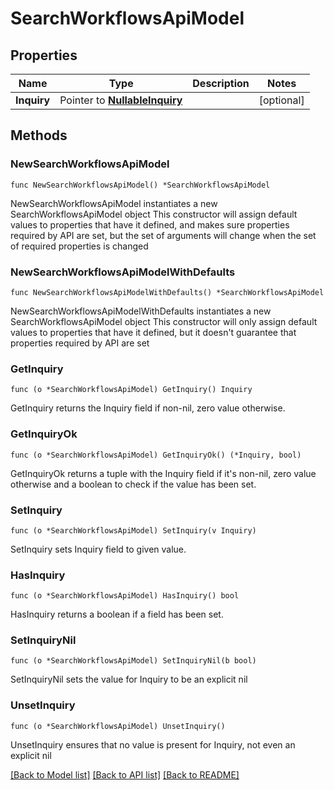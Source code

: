 # SearchWorkflowsApiModel

## Properties

Name | Type | Description | Notes
------------ | ------------- | ------------- | -------------
**Inquiry** | Pointer to [**NullableInquiry**](Inquiry.md) |  | [optional] 

## Methods

### NewSearchWorkflowsApiModel

`func NewSearchWorkflowsApiModel() *SearchWorkflowsApiModel`

NewSearchWorkflowsApiModel instantiates a new SearchWorkflowsApiModel object
This constructor will assign default values to properties that have it defined,
and makes sure properties required by API are set, but the set of arguments
will change when the set of required properties is changed

### NewSearchWorkflowsApiModelWithDefaults

`func NewSearchWorkflowsApiModelWithDefaults() *SearchWorkflowsApiModel`

NewSearchWorkflowsApiModelWithDefaults instantiates a new SearchWorkflowsApiModel object
This constructor will only assign default values to properties that have it defined,
but it doesn't guarantee that properties required by API are set

### GetInquiry

`func (o *SearchWorkflowsApiModel) GetInquiry() Inquiry`

GetInquiry returns the Inquiry field if non-nil, zero value otherwise.

### GetInquiryOk

`func (o *SearchWorkflowsApiModel) GetInquiryOk() (*Inquiry, bool)`

GetInquiryOk returns a tuple with the Inquiry field if it's non-nil, zero value otherwise
and a boolean to check if the value has been set.

### SetInquiry

`func (o *SearchWorkflowsApiModel) SetInquiry(v Inquiry)`

SetInquiry sets Inquiry field to given value.

### HasInquiry

`func (o *SearchWorkflowsApiModel) HasInquiry() bool`

HasInquiry returns a boolean if a field has been set.

### SetInquiryNil

`func (o *SearchWorkflowsApiModel) SetInquiryNil(b bool)`

 SetInquiryNil sets the value for Inquiry to be an explicit nil

### UnsetInquiry
`func (o *SearchWorkflowsApiModel) UnsetInquiry()`

UnsetInquiry ensures that no value is present for Inquiry, not even an explicit nil

[[Back to Model list]](../README.md#documentation-for-models) [[Back to API list]](../README.md#documentation-for-api-endpoints) [[Back to README]](../README.md)


